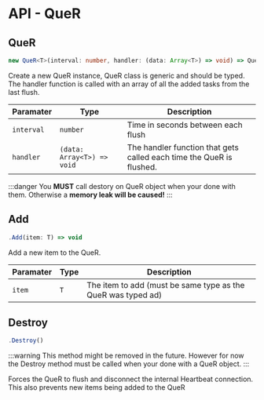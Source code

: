 # API - QueR

## QueR
```ts
new QueR<T>(interval: number, handler: (data: Array<T>) => void) => QueR
```

Create a new QueR instance, QueR class is generic and should be typed. The handler function is called with an array of all the added tasks from the last flush.

| **Paramater**    | **Type**     | **Description**                          |
|------------------|--------------|------------------------------------------|
| `interval`    | `number`     | Time in seconds between each flush        |
| `handler` | `(data: Array<T>) => void` | The handler function that gets called each time the QueR is flushed. |

:::danger
You **MUST** call destory on QueR object when your done with them. Otherwise a **memory leak will be caused!**
:::

## Add
```ts
.Add(item: T) => void
```

Add a new item to the QueR.

| **Paramater**    | **Type**     | **Description**                          |
|------------------|--------------|------------------------------------------|
| `item`    | `T`     | The item to add (must be same type as the QueR was typed ad)        |

## Destroy
```ts
.Destroy()
```

:::warning
This method might be removed in the future. However for now the Destroy method must be called when your done with a QueR object.
:::

Forces the QueR to flush and disconnect the internal Heartbeat connection. This also prevents new items being added to the QueR
